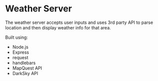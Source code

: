 # Weather Server

<!-- Live: [https://whispering-oasis-52605.herokuapp.com/](https://whispering-oasis-52605.herokuapp.com/) -->

The weather server accepts user inputs and uses 3rd party API to parse location and then display weather info for that area.

Built using:

- Node.js
- Express
- request
- handlebars
- MapQuest API
- DarkSky API
